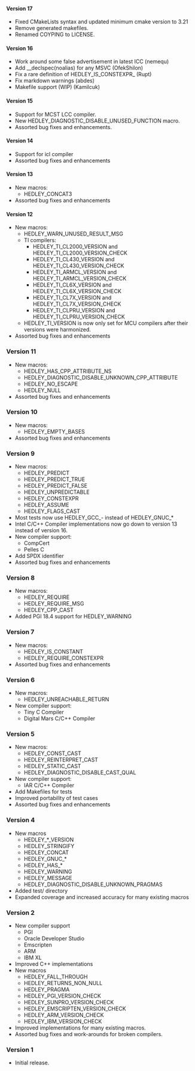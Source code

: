 #### Version 17
- Fixed CMakeLists syntax and updated minimum cmake version to 3.21
- Remove generated makefiles.
- Renamed COYPING to LICENSE.

#### Version 16
- Work around some false advertisement in latest ICC (nemequ)
- Add __declspec(noalias) for any MSVC (OfekShilon)
- Fix a rare definition of HEDLEY_IS_CONSTEXPR_ (Rupt)
- Fix markdown warnings (abdes)
- Makefile support (WIP) (Kamilcuk)

#### Version 15
- Support for MCST LCC compiler.
- New HEDLEY_DIAGNOSTIC_DISABLE_UNUSED_FUNCTION macro.
- Assorted bug fixes and enhancements.

#### Version 14
- Support for icl compiler
- Assorted bug fixes and enhancements

#### Version 13
- New macros:
  - HEDLEY_CONCAT3
- Assorted bug fixes and enhancements

#### Version 12
- New macros:
  - HEDLEY_WARN_UNUSED_RESULT_MSG
  - TI compilers:
    - HEDLEY_TI_CL2000_VERSION and HEDLEY_TI_CL2000_VERSION_CHECK
    - HEDLEY_TI_CL430_VERSION and HEDLEY_TI_CL430_VERSION_CHECK
    - HEDLEY_TI_ARMCL_VERSION and HEDLEY_TI_ARMCL_VERSION_CHECK
    - HEDLEY_TI_CL6X_VERSION and HEDLEY_TI_CL6X_VERSION_CHECK
    - HEDLEY_TI_CL7X_VERSION and HEDLEY_TI_CL7X_VERSION_CHECK
    - HEDLEY_TI_CLPRU_VERSION and HEDLEY_TI_CLPRU_VERSION_CHECK
  - HEDLEY_TI_VERSION is now only set for MCU compilers after their
    versions were harmonized.
- Assorted bug fixes and enhancements

### Version 11
- New macros:
  - HEDLEY_HAS_CPP_ATTRIBUTE_NS
  - HEDLEY_DIAGNOSTIC_DISABLE_UNKNOWN_CPP_ATTRIBUTE
  - HEDLEY_NO_ESCAPE
  - HEDLEY_NULL
- Assorted bug fixes and enhancements

### Version 10
- New macros:
  - HEDLEY_EMPTY_BASES
- Assorted bug fixes and enhancements

### Version 9
- New macros:
  - HEDLEY_PREDICT
  - HEDLEY_PREDICT_TRUE
  - HEDLEY_PREDICT_FALSE
  - HEDLEY_UNPREDICTABLE
  - HEDLEY_CONSTEXPR
  - HEDLEY_ASSUME
  - HEDLEY_FLAGS_CAST
- Most tests now use HEDLEY_GCC_- instead of HEDLEY_GNUC_*
- Intel C/C++ Compiler implementations now go down to version 13
  instead of version 16.
- New compiler support:
  - CompCert
  - Pelles C
- Add SPDX identifier
- Assorted bug fixes and enhancements

### Version 8
- New macros:
  - HEDLEY_REQUIRE
  - HEDLEY_REQUIRE_MSG
  - HEDLEY_CPP_CAST
- Added PGI 18.4 support for HEDLEY_WARNING

### Version 7
- New macros:
  - HEDLEY_IS_CONSTANT
  - HEDLEY_REQUIRE_CONSTEXPR
- Assorted bug fixes and enhancements

### Version 6
- New macros:
  - HEDLEY_UNREACHABLE_RETURN
- New compiler support:
  - Tiny C Compiler
  - Digital Mars C/C++ Compiler

### Version 5
- New macros:
  - HEDLEY_CONST_CAST
  - HEDLEY_REINTERPRET_CAST
  - HEDLEY_STATIC_CAST
  - HEDLEY_DIAGNOSTIC_DISABLE_CAST_QUAL
- New compiler support:
  - IAR C/C++ Compiler
- Add Makefiles for tests
- Improved portability of test cases
- Assorted bug fixes and enhancements

### Version 4
- New macros
  - HEDLEY_*_VERSION
  - HEDLEY_STRINGIFY
  - HEDLEY_CONCAT
  - HEDLEY_GNUC_*
  - HEDLEY_HAS_*
  - HEDLEY_WARNING
  - HEDLEY_MESSAGE
  - HEDLEY_DIAGNOSTIC_DISABLE_UNKNOWN_PRAGMAS
- Added test/ directory
- Expanded coverage and increased accuracy for many existing macros

### Version 2
- New compiler support
  - PGI
  - Oracle Developer Studio
  - Emscripten
  - ARM
  - IBM XL
- Improved C++ implementations
- New macros
  - HEDLEY_FALL_THROUGH
  - HEDLEY_RETURNS_NON_NULL
  - HEDLEY_PRAGMA
  - HEDLEY_PGI_VERSION_CHECK
  - HEDLEY_SUNPRO_VERSION_CHECK
  - HEDLEY_EMSCRIPTEN_VERSION_CHECK
  - HEDLEY_ARM_VERSION_CHECK
  - HEDLEY_IBM_VERSION_CHECK
- Improved implementations for many existing macros.
- Assorted bug fixes and work-arounds for broken compilers.

### Version 1
- Initial release.
